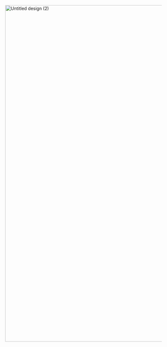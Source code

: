 <img width="1080" height="1080" alt="Untitled design (2)" src="https://github.com/user-attachments/assets/69042485-df66-4076-bb24-49715a2b689f" />
